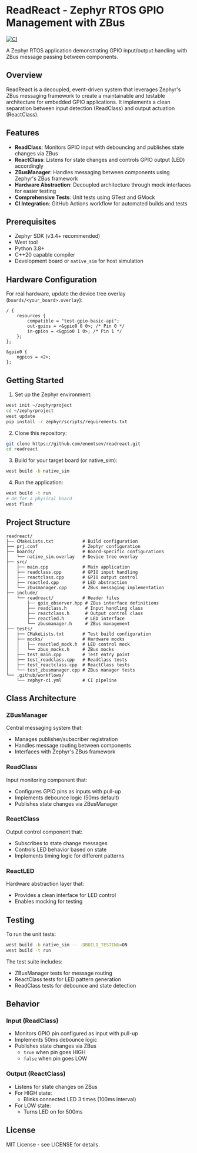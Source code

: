 # ReadReact - Zephyr RTOS GPIO Management with ZBus

[![CI](https://github.com/enemtsev/readreact/actions/workflows/zephyr-ci.yml/badge.svg)](https://github.com/enemtsev/readreact/actions/workflows/zephyr-ci.yml)

A Zephyr RTOS application demonstrating GPIO input/output handling with ZBus message passing between components.

## Overview

ReadReact is a decoupled, event-driven system that leverages Zephyr's ZBus messaging framework to create a maintainable and testable architecture for embedded GPIO applications. It implements a clean separation between input detection (ReadClass) and output actuation (ReactClass).

## Features

- **ReadClass**: Monitors GPIO input with debouncing and publishes state changes via ZBus
- **ReactClass**: Listens for state changes and controls GPIO output (LED) accordingly
- **ZBusManager**: Handles messaging between components using Zephyr's ZBus framework
- **Hardware Abstraction**: Decoupled architecture through mock interfaces for easier testing
- **Comprehensive Tests**: Unit tests using GTest and GMock
- **CI Integration**: GitHub Actions workflow for automated builds and tests

## Prerequisites

- Zephyr SDK (v3.4+ recommended)
- West tool
- Python 3.8+
- C++20 capable compiler
- Development board or `native_sim` for host simulation

## Hardware Configuration

For real hardware, update the device tree overlay (`boards/<your_board>.overlay`):

```dts
/ {
    resources {
        compatible = "test-gpio-basic-api";
        out-gpios = <&gpio0 0 0>; /* Pin 0 */
        in-gpios = <&gpio0 1 0>; /* Pin 1 */
    };
};

&gpio0 {
    ngpios = <2>;
};
```

## Getting Started

1. Set up the Zephyr environment:

```bash
west init ~/zephyrproject
cd ~/zephyrproject
west update
pip install -r zephyr/scripts/requirements.txt
```

2. Clone this repository:

```bash
git clone https://github.com/enemtsev/readreact.git
cd readreact
```

3. Build for your target board (or native_sim):

```bash
west build -b native_sim
```

4. Run the application:

```bash
west build -t run
# OR for a physical board
west flash
```

## Project Structure

```
readreact/
├── CMakeLists.txt           # Build configuration
├── prj.conf                 # Zephyr configuration
├── boards/                  # Board-specific configurations
│   └── native_sim.overlay   # Device tree overlay
├── src/
│   ├── main.cpp             # Main application
│   ├── readclass.cpp        # GPIO input handling
│   ├── reactclass.cpp       # GPIO output control
│   ├── reactled.cpp         # LED abstraction
│   └── zbusmanager.cpp      # ZBus messaging implementation
├── include/
│   └── readreact/           # Header files
│       ├── gpio_observer.hpp # ZBus interface definitions
│       ├── readclass.h       # Input handling class
│       ├── reactclass.h      # Output control class
│       ├── reactled.h        # LED interface
│       └── zbusmanager.h     # ZBus management
├── tests/
│   ├── CMakeLists.txt       # Test build configuration
│   ├── mocks/               # Hardware mocks
│   │   ├── reactled_mock.h  # LED control mock
│   │   └── zbus_mocks.h     # ZBus mocks
│   ├── test_main.cpp        # Test entry point
│   ├── test_readclass.cpp   # ReadClass tests
│   ├── test_reactclass.cpp  # ReactClass tests
│   └── test_zbusmanager.cpp # ZBus manager tests
└── .github/workflows/
    └── zephyr-ci.yml        # CI pipeline
```

## Class Architecture

### ZBusManager

Central messaging system that:
- Manages publisher/subscriber registration
- Handles message routing between components
- Interfaces with Zephyr's ZBus framework

### ReadClass

Input monitoring component that:
- Configures GPIO pins as inputs with pull-up
- Implements debounce logic (50ms default)
- Publishes state changes via ZBusManager

### ReactClass

Output control component that:
- Subscribes to state change messages
- Controls LED behavior based on state
- Implements timing logic for different patterns

### ReactLED

Hardware abstraction layer that:
- Provides a clean interface for LED control
- Enables mocking for testing

## Testing

To run the unit tests:

```bash
west build -b native_sim -- -DBUILD_TESTING=ON
west build -t run
```

The test suite includes:
- ZBusManager tests for message routing
- ReactClass tests for LED pattern generation
- ReadClass tests for debounce and state detection

## Behavior

### Input (ReadClass)
- Monitors GPIO pin configured as input with pull-up
- Implements 50ms debounce logic
- Publishes state changes via ZBus
  - `true` when pin goes HIGH
  - `false` when pin goes LOW

### Output (ReactClass)
- Listens for state changes on ZBus
- For HIGH state:
  - Blinks connected LED 3 times (100ms interval)
- For LOW state:
  - Turns LED on for 500ms

## License

MIT License - see LICENSE for details.